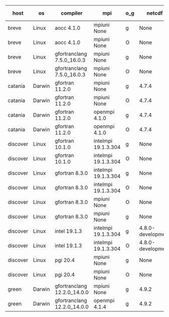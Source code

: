 

| host     | os       | compiler                              | mpi                      | o_g        | netcdf        | build       | u_pass          | u_fail          | s_pass            | s_fail            | e_pass             | e_fail             | nuopc_pass       | nuopc_fail       | artifacts link          |
|----------|----------|---------------------------------------|--------------------------|------------|---------------|-------------|-----------------|-----------------|-------------------|-------------------|--------------------|--------------------|------------------|------------------|-------------------------|
| breve | Linux | aocc 4.1.0 | mpiuni None  | g | None  | PASS | 12495 | 26 | 8 | 0 | 44 | 0 | None | None | <a href="https://github.com/esmf-org/esmf-test-artifacts/tree/f71443e1dd7b4850a479638413ccda2303534297/feature_hconfig-extras/aocc/4.1.0/g/mpiuni/None" target="_blank">f71443e</a> | 
| breve | Linux | aocc 4.1.0 | mpiuni None  | O | None  | PASS | 12495 | 26 | 8 | 0 | 44 | 0 | None | None | <a href="https://github.com/esmf-org/esmf-test-artifacts/tree/3177085fd874e7bcad58b69c80ba7db401d6e19a/feature_hconfig-extras/aocc/4.1.0/O/mpiuni/None" target="_blank">3177085</a> | 
| breve | Linux | gfortranclang 7.5.0_16.0.3 | mpiuni None  | g | None  | PASS | None | None | None | None | None | None | None | None | <a href="https://github.com/esmf-org/esmf-test-artifacts/tree/29994a257d82a13d235e36842f748b445cbafd22/feature_hconfig-extras/gfortranclang/7.5.0_16.0.3/g/mpiuni/None" target="_blank">29994a2</a> | 
| breve | Linux | gfortranclang 7.5.0_16.0.3 | mpiuni None  | O | None  | PASS | 12521 | 0 | 8 | 0 | 44 | 0 | None | None | <a href="https://github.com/esmf-org/esmf-test-artifacts/tree/eb6785749ae36cdf70fdd8a5d72f8dd331b22202/feature_hconfig-extras/gfortranclang/7.5.0_16.0.3/O/mpiuni/None" target="_blank">eb67857</a> | 
| catania | Darwin | gfortran 11.2.0 | mpiuni None  | g | 4.7.4  | PASS | 12521 | 0 | 8 | 0 | 44 | 0 | None | None | <a href="https://github.com/esmf-org/esmf-test-artifacts/tree/5bf7bb7185768dfec9b3ce2f083885a242210843/feature_hconfig-extras/gfortran/11.2.0/g/mpiuni/None" target="_blank">5bf7bb7</a> | 
| catania | Darwin | gfortran 11.2.0 | mpiuni None  | O | 4.7.4  | PASS | 12521 | 0 | 8 | 0 | 44 | 0 | None | None | <a href="https://github.com/esmf-org/esmf-test-artifacts/tree/db232d4683216a7b326f88eb8dd1ca6099f3de25/feature_hconfig-extras/gfortran/11.2.0/O/mpiuni/None" target="_blank">db232d4</a> | 
| catania | Darwin | gfortran 11.2.0 | openmpi 4.1.0  | g | 4.7.4  | PASS | 14186 | 3 | 50 | 0 | 81 | 0 | 51 | 0 | <a href="https://github.com/esmf-org/esmf-test-artifacts/tree/0ed91f058ae2d0a85340c64d105c86ae06a09806/feature_hconfig-extras/gfortran/11.2.0/g/openmpi/4.1.0" target="_blank">0ed91f0</a> | 
| catania | Darwin | gfortran 11.2.0 | openmpi 4.1.0  | O | 4.7.4  | PASS | 14186 | 3 | 50 | 0 | 81 | 0 | 51 | 0 | <a href="https://github.com/esmf-org/esmf-test-artifacts/tree/9d87c501180221d7bdad23f413fae84464063fa0/feature_hconfig-extras/gfortran/11.2.0/O/openmpi/4.1.0" target="_blank">9d87c50</a> | 
| discover | Linux | gfortran 10.1.0 | intelmpi 19.1.3.304  | g | None  | PASS | 14174 | 15 | 50 | 0 | 81 | 0 | 51 | 0 | <a href="https://github.com/esmf-org/esmf-test-artifacts/tree/39dd6356653054ffcc284426e217263d39b9d4d8/feature_hconfig-extras/gfortran/10.1.0/g/intelmpi/19.1.3.304" target="_blank">39dd635</a> | 
| discover | Linux | gfortran 10.1.0 | intelmpi 19.1.3.304  | O | None  | PASS | 14174 | 15 | 50 | 0 | 81 | 0 | 51 | 0 | <a href="https://github.com/esmf-org/esmf-test-artifacts/tree/b6d6275c6a2c313a54ae745b33bc9e51787dbe4b/feature_hconfig-extras/gfortran/10.1.0/O/intelmpi/19.1.3.304" target="_blank">b6d6275</a> | 
| discover | Linux | gfortran 8.3.0 | intelmpi 19.1.3.304  | g | None  | PASS | 14174 | 15 | 50 | 0 | 81 | 0 | 51 | 0 | <a href="https://github.com/esmf-org/esmf-test-artifacts/tree/c3fd663c31430e22bdb1ac5d9badf44d8d878815/feature_hconfig-extras/gfortran/8.3.0/g/intelmpi/19.1.3.304" target="_blank">c3fd663</a> | 
| discover | Linux | gfortran 8.3.0 | intelmpi 19.1.3.304  | O | None  | PASS | 14174 | 15 | 50 | 0 | 81 | 0 | 51 | 0 | <a href="https://github.com/esmf-org/esmf-test-artifacts/tree/e2e02b084374ec5859e0bc25f3fc62b2d11a0c96/feature_hconfig-extras/gfortran/8.3.0/O/intelmpi/19.1.3.304" target="_blank">e2e02b0</a> | 
| discover | Linux | gfortran 8.3.0 | mpiuni None  | O | None  | PASS | 12521 | 0 | 8 | 0 | 44 | 0 | None | None | <a href="https://github.com/esmf-org/esmf-test-artifacts/tree/454ad0706602c10dda778eacc9bb6c6416999239/feature_hconfig-extras/gfortran/8.3.0/O/mpiuni/None" target="_blank">454ad07</a> | 
| discover | Linux | gfortran 8.3.0 | mpiuni None  | g | None  | PASS | 12521 | 0 | 8 | 0 | 44 | 0 | None | None | <a href="https://github.com/esmf-org/esmf-test-artifacts/tree/fae9a2dc3d495b9f6b4352c6453fd021dbe74bcb/feature_hconfig-extras/gfortran/8.3.0/g/mpiuni/None" target="_blank">fae9a2d</a> | 
| discover | Linux | intel 19.1.3 | intelmpi 19.1.3.304  | g | 4.8.0-development  | PASS | 14188 | 1 | 50 | 0 | 81 | 0 | 51 | 0 | <a href="https://github.com/esmf-org/esmf-test-artifacts/tree/0449216bb15a87994e3ff985db70c6f5358c85b3/feature_hconfig-extras/intel/19.1.3/g/intelmpi/19.1.3.304" target="_blank">0449216</a> | 
| discover | Linux | intel 19.1.3 | intelmpi 19.1.3.304  | O | 4.8.0-development  | PASS | 14189 | 0 | 50 | 0 | 81 | 0 | 51 | 0 | <a href="https://github.com/esmf-org/esmf-test-artifacts/tree/89f0ab5266ac097d6893e7a1e96e265fd435dbd5/feature_hconfig-extras/intel/19.1.3/O/intelmpi/19.1.3.304" target="_blank">89f0ab5</a> | 
| discover | Linux | pgi 20.4 | mpiuni None  | g | None  | PASS | None | None | None | None | None | None | None | None | <a href="https://github.com/esmf-org/esmf-test-artifacts/tree/2ea747e23b17e5bd43fa36e4329d6ec48689fe47/feature_hconfig-extras/pgi/20.4/g/mpiuni/None" target="_blank">2ea747e</a> | 
| discover | Linux | pgi 20.4 | mpiuni None  | O | None  | PASS | None | None | None | None | None | None | None | None | <a href="https://github.com/esmf-org/esmf-test-artifacts/tree/a24c33cba57dab2dfac70dff99b248ffbf297aa5/feature_hconfig-extras/pgi/20.4/O/mpiuni/None" target="_blank">a24c33c</a> | 
| green | Darwin | gfortranclang 12.2.0_14.0.0 | mpiuni None  | g | 4.9.2  | PASS | None | None | None | None | None | None | None | None | <a href="https://github.com/esmf-org/esmf-test-artifacts/tree/d445bf4b5e4dc363b0d3aa55505395747665e709/feature_hconfig-extras/gfortranclang/12.2.0_14.0.0/g/mpiuni/None" target="_blank">d445bf4</a> | 
| green | Darwin | gfortranclang 12.2.0_14.0.0 | openmpi 4.1.4  | g | 4.9.2  | PASS | 14189 | 0 | 50 | 0 | 81 | 0 | 51 | 0 | <a href="https://github.com/esmf-org/esmf-test-artifacts/tree/4e8fa517bf2533a7deaf8f12b6c4063c8909e858/feature_hconfig-extras/gfortranclang/12.2.0_14.0.0/g/openmpi/4.1.4" target="_blank">4e8fa51</a> | 
